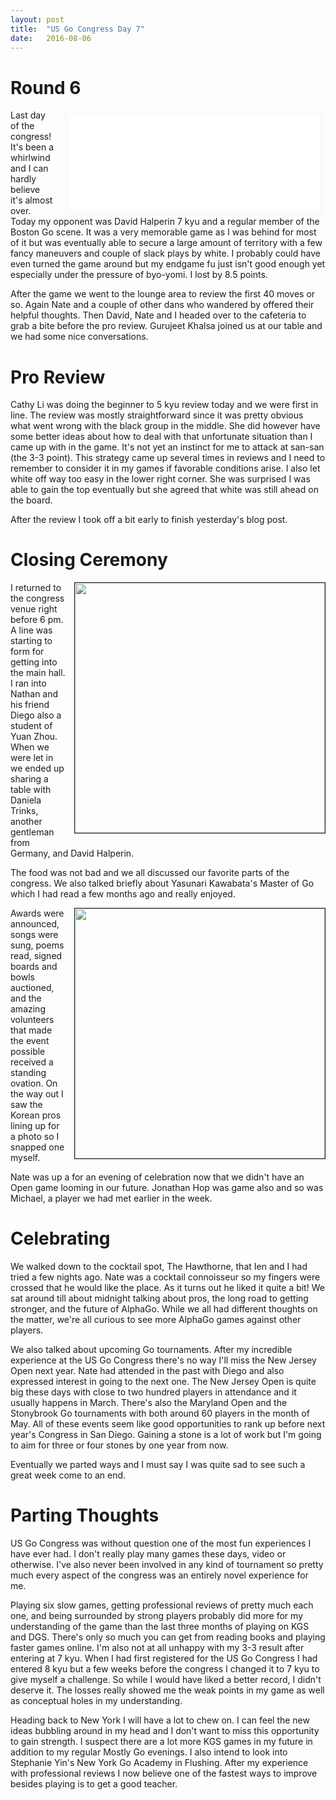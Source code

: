 ```yaml
---
layout: post
title:  "US Go Congress Day 7"
date:   2016-08-06
---
```


# Round 6

<iframe id="gokibitz-EyootVktb" src="//gokibitz.com/kifu/EyootVktb"
style="float: right; margin-left: 1em; width: 400px; max-height:
585px; display: block; border: 10px solid snow;"></iframe> <script
src="//gokibitz.com/embed/EyootVktb"></script>

Last day of the congress! It's been a whirlwind and I can hardly
believe it's almost over. Today my opponent was David Halperin 7 kyu
and a regular member of the Boston Go scene. It was a very memorable
game as I was behind for most of it but was eventually able to secure
a large amount of territory with a few fancy maneuvers and couple of
slack plays by white. I probably could have even turned the game
around but my endgame fu just isn't good enough yet especially under
the pressure of byo-yomi. I lost by 8.5 points.

After the game we went to the lounge area to review the first 40 moves
or so. Again Nate and a couple of other dans who wandered by offered
their helpful thoughts. Then David, Nate and I headed over to the
cafeteria to grab a bite before the pro review. Gurujeet Khalsa joined
us at our table and we had some nice conversations.

# Pro Review

Cathy Li was doing the beginner to 5 kyu review today and we were
first in line. The review was mostly straightforward since it was
pretty obvious what went wrong with the black group in the middle. She
did however have some better ideas about how to deal with that
unfortunate situation than I came up with in the game. It's not yet an
instinct for me to attack at san-san (the 3-3 point). This strategy
came up several times in reviews and I need to remember to consider it
in my games if favorable conditions arise. I also let white off way too
easy in the lower right corner. She was surprised I was able to gain
the top eventually but she agreed that white was still ahead on the
board.

After the review I took off a bit early to finish yesterday's blog
post.

# Closing Ceremony

<image width="400" style="float: right; margin-left: 1em;
margin-bottom: 1em; border: 1px solid;"
src="http://swannodette.github.io/baduk/assets/images/awards1.jpg"></image>

I returned to the congress venue right before 6 pm. A line was
starting to form for getting into the main hall. I ran into Nathan and
his friend Diego also a student of Yuan Zhou. When we were let in we
ended up sharing a table with Daniela Trinks, another gentleman
from Germany, and David Halperin.

The food was not bad and we all discussed our favorite parts of the
congress. We also talked briefly about Yasunari Kawabata's Master of
Go which I had read a few months ago and really enjoyed.

<image width="400" style="float: right; margin-left: 1em;
margin-bottom: 1em; border: 1px solid;"
src="http://swannodette.github.io/baduk/assets/images/awards2.jpg"></image>

Awards were announced, songs were sung, poems read, signed boards and
bowls auctioned, and the amazing volunteers that made the event
possible received a standing ovation. On the way out I saw the Korean
pros lining up for a photo so I snapped one myself.

Nate was up a for an evening of celebration now that we didn't have an
Open game looming in our future. Jonathan Hop was game also and so was
Michael, a player we had met earlier in the week.

# Celebrating

We walked down to the cocktail spot, The Hawthorne, that Ien and I had
tried a few nights ago. Nate was a cocktail connoisseur so my fingers
were crossed that he would like the place. As it turns out he liked it
quite a bit! We sat around till about midnight talking about pros, the
long road to getting stronger, and the future of AlphaGo. While we all
had different thoughts on the matter, we're all curious to see more
AlphaGo games against other players.

We also talked about upcoming Go tournaments. After my incredible
experience at the US Go Congress there's no way I'll miss the New
Jersey Open next year. Nate had attended in the past with Diego and
also expressed interest in going to the next one. The New Jersey Open
is quite big these days with close to two hundred players in
attendance and it usually happens in March. There's also the Maryland
Open and the Stonybrook Go tournaments with both around 60 players in
the month of May. All of these events seem like good opportunities to
rank up before next year's Congress in San Diego. Gaining a stone is a
lot of work but I'm going to aim for three or four stones by one year
from now.

Eventually we parted ways and I must say I was quite sad to see such a
great week come to an end.

# Parting Thoughts

US Go Congress was without question one of the most fun experiences I
have ever had. I don't really play many games these days, video or
otherwise. I've also never been involved in any kind of tournament so
pretty much every aspect of the congress was an entirely novel
experience for me. 

Playing six slow games, getting professional reviews of pretty much
each one, and being surrounded by strong players probably did more for
my understanding of the game than the last three months of playing on
KGS and DGS. There's only so much you can get from reading books and
playing faster games online. I'm also not at all unhappy with my 3-3
result after entering at 7 kyu. When I had first registered for the US
Go Congress I had entered 8 kyu but a few weeks before the congress I
changed it to 7 kyu to give myself a challenge. So while I would have
liked a better record, I didn't deserve it. The losses really showed
me the weak points in my game as well as conceptual holes in my
understanding.

Heading back to New York I will have a lot to chew on. I can feel the
new ideas bubbling around in my head and I don't want to miss this
opportunity to gain strength. I suspect there are a lot more KGS games
in my future in addition to my regular Mostly Go evenings. I also
intend to look into Stephanie Yin's New York Go Academy in
Flushing. After my experience with professional reviews I now believe
one of the fastest ways to improve besides playing is to get a
good teacher.
